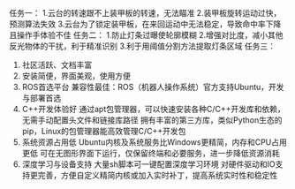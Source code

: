任务一：
1.云台的转速跟不上装甲板的转速，无法瞄准
2.装甲板旋转运动过快，预测算法失效
3.云台为了锁定装甲板，在来回运动中无法稳定，导致命中率下降且操作手体验不佳
任务二：
1.防止灯条过曝使轮廓模糊
2.增强对比度，减小其他反光物体的干扰，利于精准识别
3.利于用阈值分割方法提取灯条区域
任务三：
1. 社区活跃、文档丰富
2. 安装简便，界面美观，使用方便
3. ROS首选平台
兼容性最佳：ROS（机器人操作系统）官方支持Ubuntu，开发与部署首选
4. C++开发体验好
通过apt包管理器，可以快速安装各种C/C++开发库和依赖，无需手动配置头文件和链接库路径
拥有丰富的第三方库，类似Python生态的pip，Linux的包管理器能高效管理C/C++开发包
5. 系统资源占用低
Ubuntu内核及系统服务比Windows更精简，内存和CPU占用更低
可在无图形界面下运行，仅保留终端和必要服务，进一步降低资源消耗
6. 深度学习与设备支持
大量sh脚本可一键配置深度学习环境
对硬件驱动和IO支持更完善，方便自定义精简内核或加入实时补丁，提高系统实时性和稳定性
